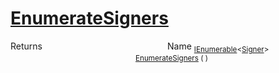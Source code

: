 # [EnumerateSigners](./DataSetLoader-100663879.md)



Returns<img width=200/>Name
<sub>[IEnumerable](https://docs.microsoft.com/en-us/dotnet/api/System.Collections.Generic.IEnumerable-1)\<[Signer](./../../Signer.md)></sub><img width=200/><sub>[EnumerateSigners](./DataSetLoader-100663879.md) (  )</sub><br>


